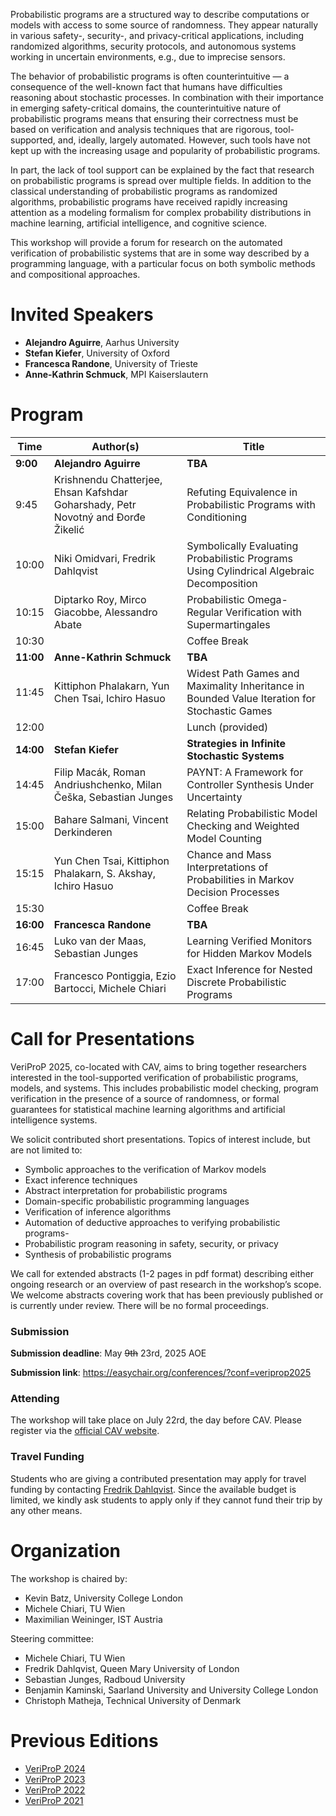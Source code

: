 Probabilistic programs are a structured way to describe computations or models with access to some source of randomness. They appear naturally in various safety-, security-, and privacy-critical applications, including randomized algorithms, security protocols, and autonomous systems working in uncertain environments, e.g., due to imprecise sensors. 

The behavior of probabilistic programs is often counterintuitive — a consequence of the well-known fact that humans have difficulties reasoning about stochastic processes. In combination with their importance in emerging safety-critical domains, the counterintuitive nature of probabilistic programs means that ensuring their correctness must be based on verification and analysis techniques that are rigorous, tool-supported, and, ideally, largely automated. However, such tools have not kept up with the increasing usage and popularity of probabilistic programs.

In part, the lack of tool support can be explained by the fact that research on probabilistic programs is spread over multiple fields. In addition to the classical understanding of probabilistic programs as randomized algorithms, probabilistic programs have received rapidly increasing attention as a modeling formalism for complex probability distributions in machine learning, artificial intelligence, and cognitive science.

This workshop will provide a forum for research on the automated verification of probabilistic systems that are in some way described by a programming language, with a particular focus on both symbolic methods and compositional approaches.

# Invited Speakers

- **Alejandro Aguirre**, Aarhus University
- **Stefan Kiefer**, University of Oxford
- **Francesca Randone**, University of Trieste
- **Anne-Kathrin Schmuck**, MPI Kaiserslautern


# Program

| Time  | Author(s)                                                                                                   | Title                                                                                              |
|-------|-------------------------------------------------------------------------------------------------------------|----------------------------------------------------------------------------------------------------|
| **9:00**  | **Alejandro Aguirre**                                                                                   | **TBA**                                                                                            |
| 9:45  | Krishnendu Chatterjee, Ehsan Kafshdar Goharshady, Petr Novotný and Đorđe Žikelić                            | Refuting Equivalence in Probabilistic Programs with Conditioning                                   |
| 10:00 | Niki Omidvari, Fredrik Dahlqvist                                                                            | Symbolically Evaluating Probabilistic Programs Using Cylindrical Algebraic Decomposition           |
| 10:15 | Diptarko Roy, Mirco Giacobbe, Alessandro Abate                                                           | Probabilistic Omega-Regular Verification with Supermartingales                                     |
| 10:30 |                                                                                                             | Coffee Break                                                                                       |
| **11:00** | **Anne-Kathrin Schmuck**                                                                                | **TBA**                                                                                            |
| 11:45  | Kittiphon Phalakarn, Yun Chen Tsai, Ichiro Hasuo                                                           | Widest Path Games and Maximality Inheritance in Bounded Value Iteration for Stochastic Games       |
| 12:00 |                                                                                                             | Lunch (provided)                                                                                   |
| **14:00**  | **Stefan Kiefer**                                                                                      | **Strategies in Infinite Stochastic Systems**         |
| 14:45  | Filip Macák, Roman Andriushchenko, Milan Češka, Sebastian Junges                                           | PAYNT: A Framework for Controller Synthesis Under Uncertainty                                      |
| 15:00  | Bahare Salmani, Vincent Derkinderen                                          | Relating Probabilistic Model Checking and Weighted Model Counting                                      |
| 15:15  | Yun Chen Tsai, Kittiphon Phalakarn, S. Akshay, Ichiro Hasuo                                          | Chance and Mass Interpretations of Probabilities in Markov Decision Processes                                      |
| 15:30 |                                                                                                             | Coffee Break                                                                                       |
| **16:00**  | **Francesca Randone**                                          | **TBA**                                      |
| 16:45  | Luko van der Maas, Sebastian Junges                                         | Learning Verified Monitors for Hidden Markov Models                                      |
| 17:00  | Francesco Pontiggia, Ezio Bartocci, Michele Chiari                                                          | Exact Inference for Nested Discrete Probabilistic Programs       |


# Call for Presentations

VeriProP 2025, co-located with CAV, aims to bring together researchers interested in the tool-supported verification of probabilistic programs, models, and systems. This includes probabilistic model checking, program verification in the presence of a source of randomness, or formal guarantees for statistical machine learning algorithms and artificial intelligence systems.

We solicit contributed short presentations. Topics of interest include, but are not limited to:

- Symbolic approaches to the verification of Markov models
- Exact inference techniques
- Abstract interpretation for probabilistic programs
- Domain-specific probabilistic programming languages
- Verification of inference algorithms
- Automation of deductive approaches to verifying probabilistic programs-
- Probabilistic program reasoning in safety, security, or privacy
- Synthesis of probabilistic programs

We call for extended abstracts (1-2 pages in pdf format) describing either ongoing research or an overview of past research in the workshop’s scope. We welcome abstracts covering work that has been previously published or is currently under review. There will be no formal proceedings.


### Submission

**Submission deadline**: May ~~9th~~ 23rd, 2025 AOE

**Submission link**: <https://easychair.org/conferences/?conf=veriprop2025>

### Attending

The workshop will take place on July 22rd, the day before CAV. Please register via the [official CAV website](https://conferences.i-cav.org/2025/).

### Travel Funding

Students who are giving a contributed presentation may apply for travel funding by contacting [Fredrik Dahlqvist](mailto:f.dahlqvist@qmul.ac.uk).
Since the available budget is limited, we kindly ask students to apply only if they cannot fund their trip by any other means.

# Organization

The workshop is chaired by:

- Kevin Batz, University College London
- Michele Chiari, TU Wien
- Maximilian Weininger, IST Austria

Steering committee:

- Michele Chiari, TU Wien
- Fredrik Dahlqvist, Queen Mary University of London
- Sebastian Junges, Radboud University
- Benjamin Kaminski, Saarland University and University College London
- Christoph Matheja, Technical University of Denmark


# Previous Editions
- [VeriProP 2024](https://veriprop.github.io/2024/)
- [VeriProP 2023](https://veriprop.github.io/2023/)
- [VeriProP 2022](https://veriprop.github.io/2022/)
- [VeriProP 2021](https://veriprop.github.io/2021/)
